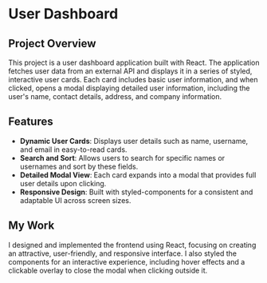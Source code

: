 # User Dashboard

## Project Overview

This project is a user dashboard application built with React. The application fetches user data from an external API and displays it in a series of styled, interactive user cards. Each card includes basic user information, and when clicked, opens a modal displaying detailed user information, including the user's name, contact details, address, and company information.

## Features

- **Dynamic User Cards**: Displays user details such as name, username, and email in easy-to-read cards.
- **Search and Sort**: Allows users to search for specific names or usernames and sort by these fields.
- **Detailed Modal View**: Each card expands into a modal that provides full user details upon clicking.
- **Responsive Design**: Built with styled-components for a consistent and adaptable UI across screen sizes.

## My Work

I designed and implemented the frontend using React, focusing on creating an attractive, user-friendly, and responsive interface. I also styled the components for an interactive experience, including hover effects and a clickable overlay to close the modal when clicking outside it.
